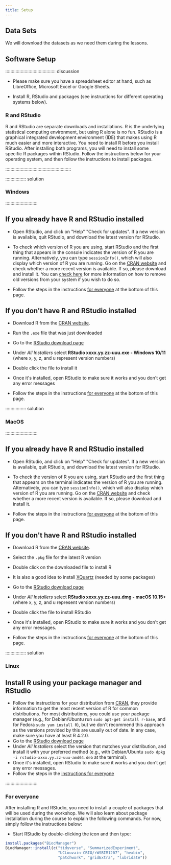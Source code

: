 ```yaml
---
title: Setup
---
```


## Data Sets

We will download the datasets as we need them during the lessons.

## Software Setup

::::::::::::::::::::::::::::::::::::::: discussion

- Please make sure you have a spreadsheet editor at hand, such as
  LibreOffice, Microsoft Excel or Google Sheets.

- Install R, RStudio and packages (see instructions for different
  operating systems below).

### R and RStudio

R and RStudio are separate downloads and installations. R is the
underlying statistical computing environment, but using R alone is no
fun. RStudio is a graphical integrated development environment (IDE)
that makes using R much easier and more interactive. You need to
install R before you install RStudio. After installing both programs,
you will need to install some specific R packages within
RStudio. Follow the instructions below for your operating system, and
then follow the instructions to install packages.

:::::::::::::::::::::::::::::::::::::::::::::::::::

:::::::::::::::: solution

### Windows

:::::::::::::::::::::::::
## If you already have R and RStudio installed

- Open RStudio, and click on "Help" "Check for updates". If a new
  version is available, quit RStudio, and download the latest version
  for RStudio.

- To check which version of R you are using, start RStudio and the
  first thing that appears in the console indicates the version of R
  you are running. Alternatively, you can type `sessionInfo()`, which
  will also display which version of R you are running. Go on the
  [CRAN website](https://cran.r-project.org/bin/windows/base/) and
  check whether a more recent version is available. If so, please
  download and install it. You can [check
  here](https://cran.r-project.org/bin/windows/base/rw-FAQ.html#How-do-I-UNinstall-R_003f)
  for more information on how to remove old versions from your system
  if you wish to do so.

- Follow the steps in the instructions [for everyone](#for-everyone)
  at the bottom of this page.

## If you don't have R and RStudio installed

- Download R from the [CRAN
  website](https://cran.r-project.org/bin/windows/base/release.htm).

- Run the `.exe` file that was just downloaded

- Go to the [RStudio download
  page](https://www.rstudio.com/products/rstudio/download/#download)

- Under *All Installers* select **RStudio xxxx.yy.zz-uuu.exe - Windows
  10/11** (where x, y, z, and u represent version numbers)

- Double click the file to install it

- Once it's installed, open RStudio to make sure it works and you
  don't get any error messages

- Follow the steps in the instructions [for everyone](#for-everyone)
  at the bottom of this page.

:::::::::::::::: solution

### MacOS

:::::::::::::::::::::::::

## If you already have R and RStudio installed

- Open RStudio, and click on "Help" "Check for updates". If a new
  version is available, quit RStudio, and download the latest version
  for RStudio.

- To check the version of R you are using, start RStudio and the first
  thing that appears on the terminal indicates the version of R you
  are running. Alternatively, you can type `sessionInfo()`, which will
  also display which version of R you are running. Go on the [CRAN
  website](https://cran.r-project.org/bin/macosx/) and check whether a
  more recent version is available. If so, please download and install
  it.

- Follow the steps in the instructions [for everyone](#for-everyone)
  at the bottom of this page.


## If you don't have R and RStudio installed

- Download R from the [CRAN
  website](https://cran.r-project.org/bin/macosx/).
- Select the `.pkg` file for the latest R version
- Double click on the downloaded file to install R
- It is also a good idea to install [XQuartz](https://www.xquartz.org/) (needed
  by some packages)
- Go to the [RStudio download
  page](https://www.rstudio.com/products/rstudio/download/#download)
- Under *All Installers* select **RStudio xxxx.yy.zz-uuu.dmg - macOS
  10.15+** (where x, y, z, and u represent version numbers)
- Double click the file to install RStudio
- Once it's installed, open RStudio to make sure it works and you
  don't get any error messages.

- Follow the steps in the instructions [for everyone](#for-everyone)
  at the bottom of this page.


:::::::::::::::: solution

### Linux

## Install R using your package manager and RStudio

- Follow the instructions for your distribution from
  [CRAN](https://cloud.r-project.org/bin/linux), they provide
  information to get the most recent version of R for common
  distributions. For most distributions, you could use your package
  manager (e.g., for Debian/Ubuntu run `sudo apt-get install r-base`,
  and for Fedora `sudo yum install R`), but we don't recommend this
  approach as the versions provided by this are usually out of
  date. In any case, make sure you have at least R 4.2.0.
- Go to the [RStudio download
  page](https://www.rstudio.com/products/rstudio/download/#download)
- Under *All Installers* select the version that matches your
  distribution, and install it with your preferred method (e.g., with
  Debian/Ubuntu `sudo dpkg -i rstudio-xxxx.yy.zz-uuu-amd64.deb` at the
  terminal).
- Once it's installed, open RStudio to make sure it works and you
  don't get any error messages.
- Follow the steps in the [instructions for everyone](#for-everyone)

:::::::::::::::::::::::::

### For everyone

After installing R and RStudio, you need to install a couple of
packages that will be used during the workshop. We will also learn
about package installation during the course to explain the following
commands. For now, simply follow the instructions below:

* Start RStudio by double-clicking the icon and then type:

```r
install.packages("BiocManager")
BiocManager::install(c("tidyverse", "SummarizedExperiment",
                       "UCLouvain-CBIO/rWSBIM1207", "hexbin",
                       "patchwork", "gridExtra", "lubridate"))
```
